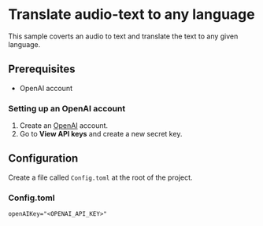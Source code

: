 # Translate audio-text to any language 

 This sample coverts an audio to text and translate the text to any given language.

 ## Prerequisites
 * OpenAI account

 ### Setting up an OpenAI account
 1. Create an [OpenAI](https://platform.openai.com/) account.
 2. Go to **View API keys** and create a new secret key.

 ## Configuration
 Create a file called `Config.toml` at the root of the project.

 ### Config.toml
 ```
 openAIKey="<OPENAI_API_KEY>"
 ```
